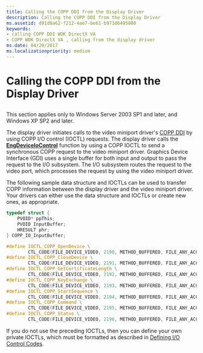 ```yaml
---
title: Calling the COPP DDI from the Display Driver
description: Calling the COPP DDI from the Display Driver
ms.assetid: d91d8a62-f212-4ae7-be61-b973d6495880
keywords:
- calling COPP DDI WDK DirectX VA
- COPP WDK DirectX VA , calling from the display driver
ms.date: 04/20/2017
ms.localizationpriority: medium
---
```


# Calling the COPP DDI from the Display Driver


## <span id="ddk_calling_the_copp_ddi_from_the_display_driver_gg"></span><span id="DDK_CALLING_THE_COPP_DDI_FROM_THE_DISPLAY_DRIVER_GG"></span>


This section applies only to Windows Server 2003 SP1 and later, and Windows XP SP2 and later.

The display driver initiates calls to the video miniport driver's [COPP DDI](https://msdn.microsoft.com/library/windows/hardware/ff540449) by using COPP I/O control (IOCTL) requests. The display driver calls the [**EngDeviceIoControl**](https://msdn.microsoft.com/library/windows/hardware/ff564838) function by using a COPP IOCTL to send a synchronous COPP request to the video miniport driver. Graphics Device Interface (GDI) uses a single buffer for both input and output to pass the request to the I/O subsystem. The I/O subsystem routes the request to the video port, which processes the request by using the video miniport driver.

The following sample data structure and IOCTLs can be used to transfer COPP information between the display driver and the video miniport driver. Your drivers can either use the data structure and IOCTLs or create new ones, as appropriate.

```cpp
typedef struct {
    PVOID* ppThis;
    PVOID InputBuffer;
    HRESULT phr;
} COPP_IO_InputBuffer;

#define IOCTL_COPP_OpenDevice \
        CTL_CODE(FILE_DEVICE_VIDEO, 2190, METHOD_BUFFERED, FILE_ANY_ACCESS)
#define IOCTL_COPP_CloseDevice \
        CTL_CODE(FILE_DEVICE_VIDEO, 2191, METHOD_BUFFERED, FILE_ANY_ACCESS)
#define IOCTL_COPP_GetCertificateLength \
        CTL_CODE(FILE_DEVICE_VIDEO, 2192, METHOD_BUFFERED, FILE_ANY_ACCESS)
#define IOCTL_COPP_KeyExchange \
        CTL_CODE(FILE_DEVICE_VIDEO, 2193, METHOD_BUFFERED, FILE_ANY_ACCESS)
#define IOCTL_COPP_StartSequence \
        CTL_CODE(FILE_DEVICE_VIDEO, 2194, METHOD_BUFFERED, FILE_ANY_ACCESS)
#define IOCTL_COPP_Command \
        CTL_CODE(FILE_DEVICE_VIDEO, 2195, METHOD_BUFFERED, FILE_ANY_ACCESS)
#define IOCTL_COPP_Status \
        CTL_CODE(FILE_DEVICE_VIDEO, 2196, METHOD_BUFFERED, FILE_ANY_ACCESS)
```

If you do not use the preceding IOCTLs, then you can define your own private IOCTLs, which must be formatted as described in [Defining I/O Control Codes](https://msdn.microsoft.com/library/windows/hardware/ff543023).

 

 





